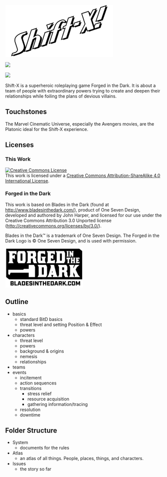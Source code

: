 <img src="assets/logo-only.png" width=346 height=166></img>

<img src="https://img.shields.io/github/release/nevenall/shift-x.svg?style=for-the-badge"></img>

<img src="https://img.shields.io/github/last-commit/nevenall/shift-x.svg?style=for-the-badge"></img>

Shift-X is a superheroic roleplaying game Forged in the Dark. It is about a team of people with extraordinary powers trying to create and deepen their relationships while foiling the plans of devious villains.  

## Touchstones

The Marvel Cinematic Universe, especially the Avengers movies, are the Platonic ideal for the Shift-X experience. 

## Licenses

### This Work 

<a rel="license" href="http://creativecommons.org/licenses/by-sa/4.0/"><img alt="Creative Commons License" style="border-width:0" src="https://i.creativecommons.org/l/by-sa/4.0/88x31.png" /></a><br />This work is licensed under a <a rel="license" href="http://creativecommons.org/licenses/by-sa/4.0/">Creative Commons Attribution-ShareAlike 4.0 International License</a>.

### Forged in the Dark

This work is based on Blades in the Dark (found at http://www.bladesinthedark.com/), product of One Seven Design, developed and authored by John Harper, and licensed for our use under the Creative Commons Attribution 3.0 Unported license (http://creativecommons.org/licenses/by/3.0/).

Blades in the Dark™ is a trademark of One Seven Design. The Forged in the Dark Logo is © One Seven Design, and is used with permission.

<img src="assets/forged_in_the_dark_logo_0.png" width=250 height=128></img>

## Outline

- basics
  - standard BitD basics
  - threat level and setting Position & Effect
  - powers
- characters
  - threat level
  - powers
  - background & origins
  - nemesis
  - relationships
- teams
- events <!-- what is the structure of an event?  -->
  - incitement
  - action sequences <!--how much can we flex what an action sequence is? Can we think of the final scene in Jessica jones as an action sequence? It would be cool if we  could.-->
  - transitions
    - stress relief
    - resource acquisition
    - gathering information/tracing
  - resolution <!-- A scene/sequence where the stakes are the highest -->
  - downtime

## Folder Structure

- System
  - documents for the rules
- Atlas
  - an atlas of all things. People, places, things, and characters.
- Issues
  - the story so far

